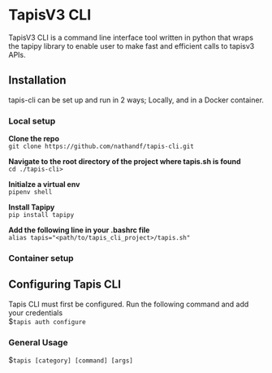 # TapisV3 CLI

TapisV3 CLI is a command line interface tool written in python that wraps the tapipy library to enable user to make fast and efficient calls to tapisv3 APIs.

## Installation
tapis-cli can be set up and run in 2 ways; Locally, and in a Docker container.

### Local setup
**Clone the repo**\
`git clone https://github.com/nathandf/tapis-cli.git`

**Navigate to the root directory of the project where tapis.sh is found**\
`cd ./tapis-cli>`

**Initialze a virtual env**\
`pipenv shell`

**Install Tapipy**\
`pip install tapipy`

**Add the following line in your .bashrc file**\
`alias tapis="<path/to/tapis_cli_project>/tapis.sh"`

### Container setup

## Configuring Tapis CLI
Tapis CLI must first be configured. Run the following command and add your credentials\
$`tapis auth configure`

### General Usage
$`tapis [category] [command] [args]`

